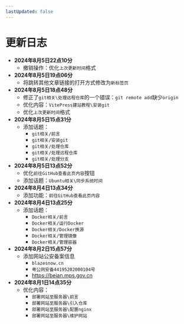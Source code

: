 ```yaml
---
lastUpdated: false
---
```


# 更新日志

- **2024年8月5日22点10分**
	- 撤销操作：优化```上次更新时间```格式
- **2024年8月5日19点06分**
	- 将跳转其他文章链接的打开方式修改为```新标签页```
- **2024年8月5日18点48分**
	- 修正了```git相关\处理远程仓库```的一个错误：```git remote add```缺少```origin```
	- 优化内容：```VitePress建站教程\安装git```
	- 优化```上次更新时间```格式
- **2024年8月5日15点31分**
	- 添加话题：
		- ```git相关/前言```
		- ```git相关/安装git```
		- ```git相关/处理仓库```
		- ```git相关/处理远程仓库```
		- ```git相关/处理分支```
- **2024年8月5日13点52分**
	- 优化```前往GitHub查看此页内容```按钮
	- 添加话题：```Ubuntu相关\同步系统时间```
- **2024年8月4日13点34分**
	- 添加功能：```前往GitHub查看此页内容```
- **2024年8月4日13点25分**
	- 添加话题：
		- ```Docker相关/前言```
		- ```Docker相关/运行Docker```
		- ```Docker相关/Docker换源```
		- ```Docker相关/管理镜像```
		- ```Docker相关/管理容器```
- **2024年8月2日15点57分**
	- 添加网站公安备案信息
		- ```blazesnow.cn```
		- ```粤公网安备44195202000104号```
		- <https://beian.mps.gov.cn>
- **2024年8月1日14点35分**
	- 优化内容：
		- ```部署网站至服务器\前言```
		- ```部署网站至服务器\引入仓库```
		- ```部署网站至服务器\配置nginx```
		- ```部署网站至服务器\维护网站```